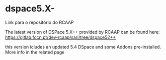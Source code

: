 # dspace5.X-
Link para o repositório do RCAAP

The latest version of DSPace 5.X++ provided by RCAAP can be found here:
https://gitlab.fccn.pt/dev-rcaap/sari/tree/dspace52++

this version icludes an updated 5.4 DSpace and some Addons pre-installed. More info in the related page
